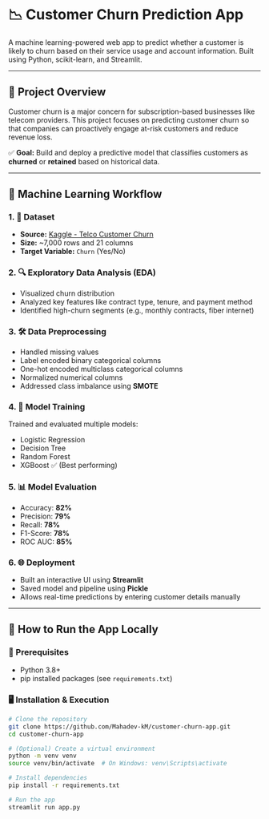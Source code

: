 # 📉 Customer Churn Prediction App

A machine learning-powered web app to predict whether a customer is likely to churn based on their service usage and account information. Built using Python, scikit-learn, and Streamlit.

---

## 🚀 Project Overview

Customer churn is a major concern for subscription-based businesses like telecom providers. This project focuses on predicting customer churn so that companies can proactively engage at-risk customers and reduce revenue loss.

✅ **Goal:** Build and deploy a predictive model that classifies customers as **churned** or **retained** based on historical data.

---

## 🧠 Machine Learning Workflow

### 1. 📁 Dataset
- **Source:** [Kaggle - Telco Customer Churn](https://www.kaggle.com/blastchar/telco-customer-churn)
- **Size:** ~7,000 rows and 21 columns
- **Target Variable:** `Churn` (Yes/No)

### 2. 🔍 Exploratory Data Analysis (EDA)
- Visualized churn distribution
- Analyzed key features like contract type, tenure, and payment method
- Identified high-churn segments (e.g., monthly contracts, fiber internet)

### 3. 🛠️ Data Preprocessing
- Handled missing values
- Label encoded binary categorical columns
- One-hot encoded multiclass categorical columns
- Normalized numerical columns
- Addressed class imbalance using **SMOTE**

### 4. 🤖 Model Training
Trained and evaluated multiple models:
- Logistic Regression
- Decision Tree
- Random Forest
- XGBoost ✅ (Best performing)

### 5. 📊 Model Evaluation
- Accuracy: **82%**
- Precision: **79%**
- Recall: **78%**
- F1-Score: **78%**
- ROC AUC: **85%**

### 6. 🌐 Deployment
- Built an interactive UI using **Streamlit**
- Saved model and pipeline using **Pickle**
- Allows real-time predictions by entering customer details manually

---

## 🧪 How to Run the App Locally

### 🔧 Prerequisites
- Python 3.8+
- pip installed packages (see `requirements.txt`)

### 🖥️ Installation & Execution

```bash
# Clone the repository
git clone https://github.com/Mahadev-kM/customer-churn-app.git
cd customer-churn-app

# (Optional) Create a virtual environment
python -m venv venv
source venv/bin/activate  # On Windows: venv\Scripts\activate

# Install dependencies
pip install -r requirements.txt

# Run the app
streamlit run app.py
